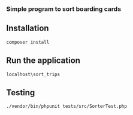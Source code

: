 ### Simple program to sort boarding cards 

## Installation
```
composer install
```

## Run the application
```
localhost\sort_trips
```

## Testing
```
./vendor/bin/phpunit tests/src/SorterTest.php
```
